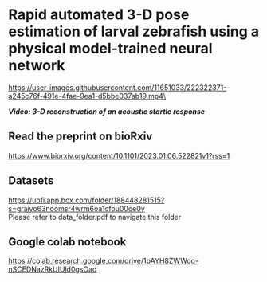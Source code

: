 # Rapid automated 3-D pose estimation of larval zebrafish using a physical model-trained neural network


https://user-images.githubusercontent.com/11651033/222322371-a245c76f-491e-4fae-9ea1-d5bbe037ab19.mp4\

***Video: 3-D reconstruction of an acoustic startle response***



## Read the preprint on bioRxiv
https://www.biorxiv.org/content/10.1101/2023.01.06.522821v1?rss=1

## Datasets
https://uofi.app.box.com/folder/188448281515?s=grajyo63noomsr4wrm6oa1cfou00oe0y \
Please refer to data_folder.pdf to navigate this folder 

## Google colab notebook
https://colab.research.google.com/drive/1bAYH8ZWWcq-nSCEDNazRkUIUld0gsOad
